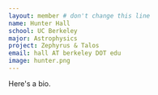 ```yaml
---
layout: member # don't change this line
name: Hunter Hall
school: UC Berkeley
major: Astrophysics
project: Zephyrus & Talos
email: hall AT berkeley DOT edu
image: hunter.png
---
```

Here's a bio.
